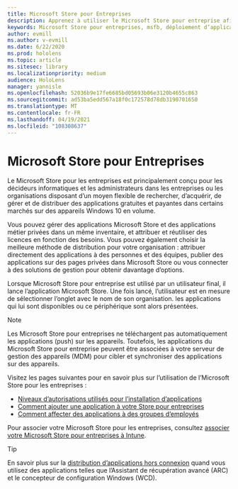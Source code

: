 ```yaml
---
title: Microsoft Store pour Entreprises
description: Apprenez à utiliser le Microsoft Store pour entreprise afin de publier vos applications de réalité mixte sur votre entreprise.
keywords: Microsoft Store pour entreprises, msfb, déploiement d’applications, Store
author: evmill
ms.author: v-evmill
ms.date: 6/22/2020
ms.prod: hololens
ms.topic: article
ms.sitesec: library
ms.localizationpriority: medium
audience: HoloLens
manager: yannisle
ms.openlocfilehash: 52036b9e17fe6685bd05693b06e3120b4655c863
ms.sourcegitcommit: ad53ba5edd567a18f0c172578d78db3190701650
ms.translationtype: MT
ms.contentlocale: fr-FR
ms.lasthandoff: 04/19/2021
ms.locfileid: "108308637"
---
```

# <a name="microsoft-store-for-business"></a>Microsoft Store pour Entreprises

Le Microsoft Store pour les entreprises est principalement conçu pour les décideurs informatiques et les administrateurs dans les entreprises ou les organisations disposant d’un moyen flexible de rechercher, d’acquérir, de gérer et de distribuer des applications gratuites et payantes dans certains marchés sur des appareils Windows 10 en volume. 

Vous pouvez gérer des applications Microsoft Store et des applications métier privées dans un même inventaire, et attribuer et réutiliser des licences en fonction des besoins. Vous pouvez également choisir la meilleure méthode de distribution pour votre organisation : attribuer directement des applications à des personnes et des équipes, publier des applications sur des pages privées dans Microsoft Store ou vous connecter à des solutions de gestion pour obtenir davantage d’options.

Lorsque Microsoft Store pour entreprise est utilisé par un utilisateur final, il lance l’application Microsoft Store. Une fois lancé, l’utilisateur est en mesure de sélectionner l’onglet avec le nom de son organisation. les applications qui lui sont disponibles ou ce périphérique sont alors présentées.

> [!Note] 
> Les Microsoft Store pour entreprises ne téléchargent pas automatiquement les applications (push) sur les appareils. Toutefois, les applications du Microsoft Store pour entreprise peuvent être associées à votre serveur de gestion des appareils (MDM) pour cibler et synchroniser des applications sur des appareils.

Visitez les pages suivantes pour en savoir plus sur l’utilisation de l’Microsoft Store pour les entreprises :
* [Niveaux d’autorisations utilisés pour l’installation d’applications](https://docs.microsoft.com/mem/intune/configuration/device-restrictions-windows-holographic#app-store)
* [Comment ajouter une application à votre Store pour entreprises](https://docs.microsoft.com/mem/intune/apps/store-apps-windows)
* [Comment affecter des applications à des groupes d’employés](https://docs.microsoft.com/mem/intune/apps/windows-store-for-business)

Pour associer votre Microsoft Store pour les entreprises, consultez [associer votre Microsoft Store pour entreprises à Intune](https://docs.microsoft.com/mem/intune/apps/windows-store-for-business#associate-your-microsoft-store-for-business-account-with-intune).

> [!Tip] 
> En savoir plus sur la [distribution d’applications hors connexion](https://docs.microsoft.com/microsoft-store/distribute-offline-apps) quand vous utilisez des applications telles que l’Assistant de récupération avancé (ARC) et le concepteur de configuration Windows (WCD).
